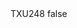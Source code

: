 <?xml version="1.0" encoding="UTF-8"?>
<CustomMetadata xmlns="http://soap.sforce.com/2006/04/metadata">
    <label>TXU248</label>
    <protected>false</protected>
</CustomMetadata>

